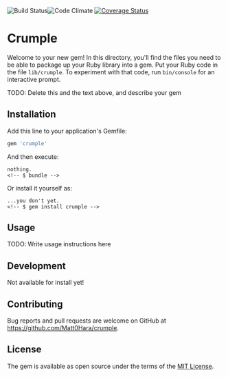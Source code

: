 ![Build Status](https://codeship.com/projects/5f790d70-63de-0133-91d7-4e7188597f7b/status?branch=master)![Code Climate](https://codeclimate.com/github/Matt0hara/crumple.png) [![Coverage Status](https://coveralls.io/repos/Matt0hara/crumple/badge.svg?branch=master&service=github)](https://coveralls.io/github/Matt0hara/crumple?branch=master)

# Crumple

Welcome to your new gem! In this directory, you'll find the files you need to be able to package up your Ruby library into a gem. Put your Ruby code in the file `lib/crumple`. To experiment with that code, run `bin/console` for an interactive prompt.

TODO: Delete this and the text above, and describe your gem

## Installation

Add this line to your application's Gemfile:

```ruby
gem 'crumple'
```

And then execute:

    nothing.
    <!-- $ bundle -->

Or install it yourself as:

    ...you don't yet.
    <!-- $ gem install crumple -->

## Usage

TODO: Write usage instructions here

## Development
Not available for install yet!
<!-- After checking out the repo, run `bin/setup` to install dependencies. Then, run `rake false` to run the tests. You can also run `bin/console` for an interactive prompt that will allow you to experiment.

To install this gem onto your local machine, run `bundle exec rake install`. To release a new version, update the version number in `version.rb`, and then run `bundle exec rake release`, which will create a git tag for the version, push git commits and tags, and push the `.gem` file to [rubygems.org](https://rubygems.org). -->

## Contributing

Bug reports and pull requests are welcome on GitHub at https://github.com/Matt0Hara/crumple.


## License

The gem is available as open source under the terms of the [MIT License](http://opensource.org/licenses/MIT).
